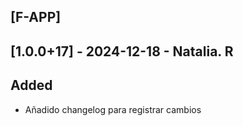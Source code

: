## [F-APP]

## [1.0.0+17] - 2024-12-18 - Natalia. R

## Added

- Añadido changelog para registrar cambios